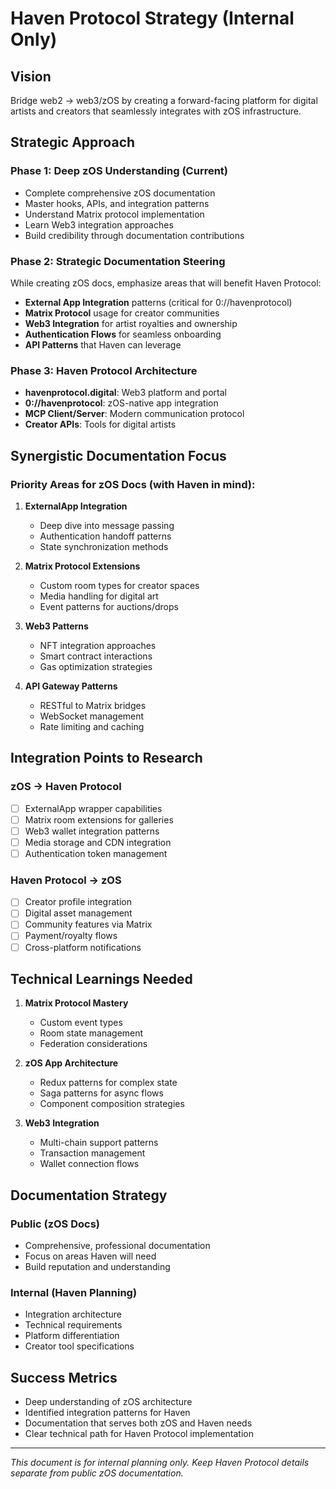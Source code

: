 # Haven Protocol Strategy (Internal Only)

## Vision
Bridge web2 → web3/zOS by creating a forward-facing platform for digital artists and creators that seamlessly integrates with zOS infrastructure.

## Strategic Approach

### Phase 1: Deep zOS Understanding (Current)
- Complete comprehensive zOS documentation
- Master hooks, APIs, and integration patterns
- Understand Matrix protocol implementation
- Learn Web3 integration approaches
- Build credibility through documentation contributions

### Phase 2: Strategic Documentation Steering
While creating zOS docs, emphasize areas that will benefit Haven Protocol:
- **External App Integration** patterns (critical for 0://havenprotocol)
- **Matrix Protocol** usage for creator communities
- **Web3 Integration** for artist royalties and ownership
- **Authentication Flows** for seamless onboarding
- **API Patterns** that Haven can leverage

### Phase 3: Haven Protocol Architecture
- **havenprotocol.digital**: Web3 platform and portal
- **0://havenprotocol**: zOS-native app integration
- **MCP Client/Server**: Modern communication protocol
- **Creator APIs**: Tools for digital artists

## Synergistic Documentation Focus

### Priority Areas for zOS Docs (with Haven in mind):
1. **ExternalApp Integration**
   - Deep dive into message passing
   - Authentication handoff patterns
   - State synchronization methods

2. **Matrix Protocol Extensions**
   - Custom room types for creator spaces
   - Media handling for digital art
   - Event patterns for auctions/drops

3. **Web3 Patterns**
   - NFT integration approaches
   - Smart contract interactions
   - Gas optimization strategies

4. **API Gateway Patterns**
   - RESTful to Matrix bridges
   - WebSocket management
   - Rate limiting and caching

## Integration Points to Research

### zOS → Haven Protocol
- [ ] ExternalApp wrapper capabilities
- [ ] Matrix room extensions for galleries
- [ ] Web3 wallet integration patterns
- [ ] Media storage and CDN integration
- [ ] Authentication token management

### Haven Protocol → zOS
- [ ] Creator profile integration
- [ ] Digital asset management
- [ ] Community features via Matrix
- [ ] Payment/royalty flows
- [ ] Cross-platform notifications

## Technical Learnings Needed

1. **Matrix Protocol Mastery**
   - Custom event types
   - Room state management
   - Federation considerations

2. **zOS App Architecture**
   - Redux patterns for complex state
   - Saga patterns for async flows
   - Component composition strategies

3. **Web3 Integration**
   - Multi-chain support patterns
   - Transaction management
   - Wallet connection flows

## Documentation Strategy

### Public (zOS Docs)
- Comprehensive, professional documentation
- Focus on areas Haven will need
- Build reputation and understanding

### Internal (Haven Planning)
- Integration architecture
- Technical requirements
- Platform differentiation
- Creator tool specifications

## Success Metrics
- Deep understanding of zOS architecture
- Identified integration patterns for Haven
- Documentation that serves both zOS and Haven needs
- Clear technical path for Haven Protocol implementation

---
*This document is for internal planning only. Keep Haven Protocol details separate from public zOS documentation.*
